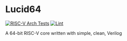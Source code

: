 # Lucid64
[![RISC-V Arch Tests](https://github.com/Peter-Herrmann/Lucid64-Verif/actions/workflows/build-ubuntu.yml/badge.svg)](https://github.com/Peter-Herrmann/Lucid64-Verif/actions/workflows/build-ubuntu.yml) 
[![Lint](https://github.com/Peter-Herrmann/Lucid64-Verif/actions/workflows/lint.yml/badge.svg)](https://github.com/Peter-Herrmann/Lucid64-Verif/actions/workflows/lint.yml)

A 64-bit RISC-V core written with simple, clean, Verilog
